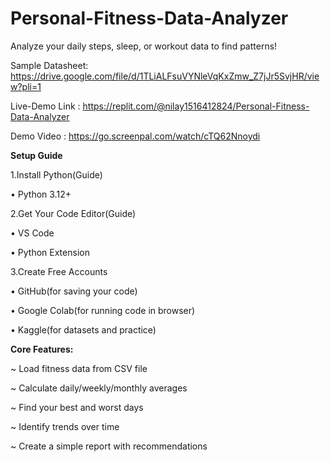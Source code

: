 # Personal-Fitness-Data-Analyzer
Analyze your daily steps, sleep, or workout data to find patterns!

Sample Datasheet: https://drive.google.com/file/d/1TLiALFsuVYNleVqKxZmw_Z7jJr5SvjHR/view?pli=1

Live-Demo Link : https://replit.com/@nilay1516412824/Personal-Fitness-Data-Analyzer

Demo Video : https://go.screenpal.com/watch/cTQ62Nnoydi



**Setup Guide**

1.Install Python(Guide)

• Python 3.12+

2.Get Your Code Editor(Guide)

• VS Code

• Python Extension

3.Create Free Accounts

• GitHub(for saving your code)

• Google Colab(for running code in browser)

• Kaggle(for datasets and practice)

**Core Features:**

~ Load fitness data from CSV file

~ Calculate daily/weekly/monthly averages

~ Find your best and worst days

~ Identify trends over time

~ Create a simple report with recommendations
